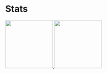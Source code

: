 
<!--
**kojilbj/kojilbj** is a ✨ _special_ ✨ repository because its `README.md` (this file) appears on your GitHub profile.

Here are some ideas to get you started:

- 🔭 I’m currently working on ...
- 🌱 I’m currently learning ...
- 👯 I’m looking to collaborate on ...
- 🤔 I’m looking for help with ...
- 💬 Ask me about ...
- 📫 How to reach me: ...
- 😄 Pronouns: ...
- ⚡ Fun fact: ...
-->
# Stats

<a href="https://github.com/anuraghazra/github-readme-stats">
  <img height="150px" src="https://github-readme-stats.vercel.app/api?username=kojilbj&count_private=true&show_icons=true&theme=github_dark_dimmed" />
</a>
<a href="https://github.com/anuraghazra/github-readme-stats">
  <img height="150px" src="https://github-readme-stats.vercel.app/api/top-langs/?username=kojilbj&count_private=true&theme=github_dark_dimmed&layout=compact" />
</a>
